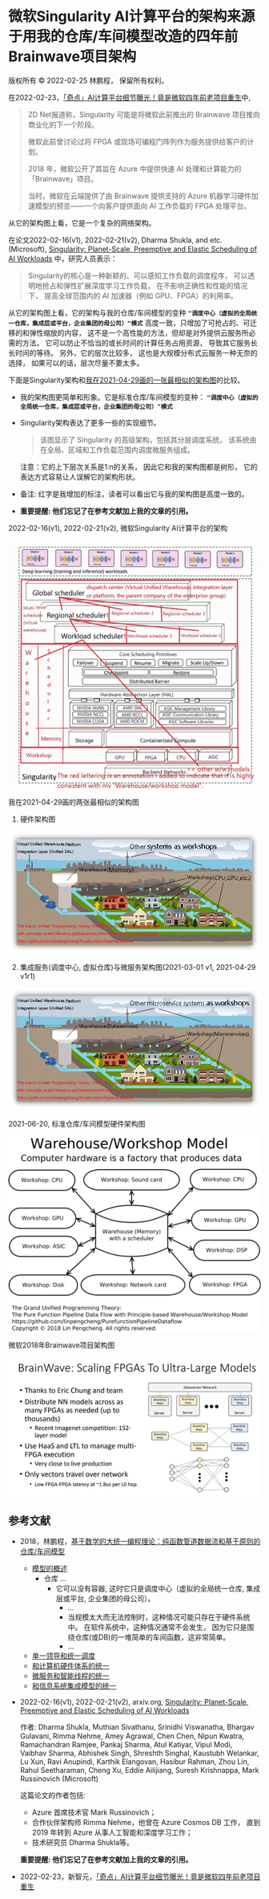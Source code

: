 # 微软Singularity AI计算平台的架构来源于用我的仓库/车间模型改造的四年前Brainwave项目架构 

版权所有 © 2022-02-25 林鹏程， 保留所有权利。

在2022-02-23，[「奇点」AI计算平台细节曝光！竟是微软四年前老项目重生](https://www.51cto.com/article/702316.html)中,

> ZD Net报道称，Singularity 可能是将微软此前推出的 Brainwave 项目推向商业化的下一个阶段。
> 
> 微软此前曾讨论过将 FPGA 或现场可编程门阵列作为服务提供给客户的计划。
> 
> 2018 年，微软公开了其旨在 Azure 中提供快速 AI 处理和计算能力的「Brainwave」项目。
> 
> 当时，微软在云端提供了由 Brainwave 提供支持的 Azure 机器学习硬件加速模型的预览——一个向客户提供面向 AI 工作负载的 FPGA 处理平台。

从它的架构图上看，它是一个复杂的网络架构。

在论文2022-02-16(v1), 2022-02-21(v2), 
Dharma Shukla, and etc.(Microsoft), 
[Singularity: Planet-Scale, Preemptive and Elastic Scheduling of AI Workloads](https://arxiv.org/abs/2202.07848) 中，研究人员表示：

> Singularity的核心是一种新颖的、可以感知工作负载的调度程序，
> 可以透明地抢占和弹性扩展深度学习工作负载，
> 在不影响正确性和性能的情况下，
> 提高全球范围内的 AI 加速器（例如 GPU、FPGA）的利用率。

从它的架构图上看，它的架构与我的仓库/车间模型的变种
**`"调度中心（虚拟的全局统一仓库，集成层或平台，企业集团的母公司）"模式`**
高度一致，只增加了可抢占的、可迁移的和弹性缩放的内容，
这不是一个高性能的方法，但却是对外提供云服务所必需的方法，
它可以防止不恰当的或长时间的计算任务占用资源，
导致其它服务长长时间的等待。
另外，它的层次比较多，
这也是大规模分布式云服务一种无奈的选择，
如果可以的话，层次尽量不要太多。

下面是Singularity架构和[我在2021-04-29画的一张最相似的架构图](./Computer_Hardware_Architecture.png)的比较。

- 我的架构图更简单和形象。它是标准仓库/车间模型的变种：
  **`"调度中心（虚拟的全局统一仓库，集成层或平台，企业集团的母公司）"模式`**
  
- Singularity架构表达了更多一些的实现细节。

  > 该图显示了 Singularity 的高级架构，包括其分层调度系统，
  > 该系统由在全局、区域和工作负载范围内调度微服务组成。

  注意：它的上下层次关系是1:n的关系，
  因此它和我的架构图都是树形，
  它的表达方式容易让人误解它的架构形状。
  
- 备注: 红字是我增加的标注，读者可以看出它与我的架构图是高度一致的。

- **重要提醒: 他们忘记了在参考文献加上我的文章的引用。**

2022-02-16(v1), 2022-02-21(v2), 微软Singularity AI计算平台的架构

![MS_Singularity_Architecture_With_Note](./image/MS_Singularity_Architecture_With_Note_v1r1.jpg)

我在2021-04-29画的两张最相似的架构图

1. 硬件架构图

![Computer_Hardware_Architecture](./Computer_Hardware_Architecture.png)

2. 集成服务(调度中心, 虚拟仓库)与微服务架构图(2021-03-01 v1, 2021-04-29 v1r1)

![Microservice_Architecture](./Microservice_Architecture-v1r1.png)

2021-06-20, 标准仓库/车间模型硬件架构图

![Computer-Hardware-Star-Architecture](./Computer-Hardware-Star-WWM.svg)

微软2018年Brainwave项目架构图

![MS_Brainwave_Architecture.png](./image/MS_Brainwave_Architecture.png)

## 参考文献

- 2018，林鹏程，[基于数学的大统一编程理论：纯函数管道数据流和基于原则的仓库/车间模型](https://github.com/linpengcheng/PurefunctionPipelineDataflow)
  - [模型的概述](../Readme_Chinese.md#模型的概述)
    - 仓库 ...
      - 它可以没有容器, 这时它只是调度中心（虚拟的全局统一仓库, 集成层或平台, 企业集团的母公司）。
        - ...
        - 当规模太大而无法控制时，这种情况可能只存在于硬件系统中。 在软件系统中，这种情况通常不会发生，
          因为它只是围绕仓库(或DB)的一堆简单的车间函数，这非常简单。
        - ...
  - [单一领导和统一调度](../Readme_Chinese.md#单一领导和统一调度)
  - [和计算机硬件体系的统一](../Readme_Chinese.md#和计算机硬件体系的统一)
  - [微服务和智能线程的统一](#微服务和智能线程的统一)
  - [和信息系统集成模型的统一](../Readme_Chinese.md#和信息系统集成模型的统一)

- 2022-02-16(v1), 2022-02-21(v2), arxiv.org, [Singularity: Planet-Scale, Preemptive and Elastic Scheduling of AI Workloads](https://arxiv.org/abs/2202.07848)
  
  作者: Dharma Shukla, Muthian Sivathanu, Srinidhi Viswanatha, Bhargav Gulavani, Rimma Nehme, Amey Agrawal, 
  Chen Chen, Nipun Kwatra, Ramachandran Ramjee, Pankaj Sharma, Atul Katiyar, Vipul Modi, Vaibhav Sharma, 
  Abhishek Singh, Shreshth Singhal, Kaustubh Welankar, Lu Xun, Ravi Anupindi, Karthik Elangovan, 
  Hasibur Rahman, Zhou Lin, Rahul Seetharaman, Cheng Xu, Eddie Ailijiang, Suresh Krishnappa, 
  Mark Russinovich (Microsoft)
  
  这篇论文的作者包括:
  - Azure 首席技术官 Mark Russinovich；
  - 合作伙伴架构师 Rimma Nehme，他曾在 Azure Cosmos DB 工作，
    直到 2019 年转到 Azure 从事人工智能和深度学习工作；
  - 技术研究员 Dharma Shukla等。
  
  **重要提醒: 他们忘记了在参考文献加上我的文章的引用。**

- 2022-02-23，新智元，[「奇点」AI计算平台细节曝光！竟是微软四年前老项目重生](https://www.51cto.com/article/702316.html)

